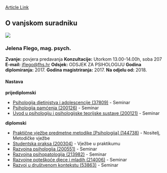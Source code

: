 [Article Link](https://www.fhs.hr/djelatnik/jelena.flego)

## O vanjskom suradniku
![](https://www.fhs.hr/images/users_profiles/slika_jelena_jureta.jpg)
###  Jelena Flego, mag. psych. 
**Zvanje:**
povjera predavanja 
**Konzultacije:**
Utorkom 13.00-14.00h, soba 207
**E-mail:**
[jflego@fhs.hr](javascript:startMail\('swrybts@fuu.e'\);)
**Odsjek:**
ODSJEK ZA PSIHOLOGIJU 
**Godina diplomiranja:**
2017.
**Godina magistriranja:**
2017.
**Na odjelu od:**
2018.
#### Nastava
**prijediplomski**
  * [Psihologija djetinjstva i adolescencije (37809)](https://www.fhs.hr/predmet/pda) - Seminar
  * [Psihologija pamćenja (200126)](https://www.fhs.hr/predmet/psipam_a) - Seminar
  * [Uvod u psihologiju i psihologijske teorijske sustave (200121)](https://www.fhs.hr/predmet/uuppts_a) - Seminar


**diplomski**
  * [Praktične vježbe predmetne metodike [Psihologija] (144738)](https://www.fhs.hr/predmet/pvpmp_b) - Nositelj, Metodičke vježbe
  * [Studentska praksa (200304)](https://www.fhs.hr/predmet/stupra_b) - Vježbe u praktikumu
  * [Razvojna psihologija (200551)](https://www.fhs.hr/predmet/razpsi_b) - Seminar
  * [Razvojna psihopatologija (213982)](https://www.fhs.hr/predmet/razpsi_c) - Seminar
  * [Razvojne poteškoće djece i mladih (214006)](https://www.fhs.hr/predmet/rpdm) - Seminar
  * [Razvoj u društvenom kontekstu (53863)](https://www.fhs.hr/predmet/rudk) - Seminar


